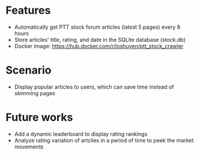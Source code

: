 # Features
- Automatically get PTT stock forum articles (latest 5 pages) every 8 hours
- Store articles' title, rating, and date in the SQLite database (stock.db)
- Docker image: https://hub.docker.com/r/loshuyen/ptt_stock_crawler
# Scenario
- Display popular articles to users, which can save time instead of skimming pages
# Future works
- Add a dynamic leaderboard to display rating rankings
- Analyze rating variation of artciles in a period of time to peek the market movements

